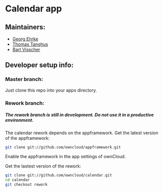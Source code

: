 Calendar app
============

Maintainers:
------------
- [Georg Ehrke](https://github.com/georgehrke)
- [Thomas Tanghus](https://github.com/tanghus)
- [Bart Visscher](https://github.com/bartv2)

Developer setup info:
---------------------
### Master branch:
Just clone this repo into your apps directory.

### Rework branch:

##### The rework branch is still in development. Do not use it in a productive environment.


The calendar rework depends on the appframework.
Get the latest version of the appframework:
```bash
git clone git://github.com/owncloud/appframework.git
```
Enable the appframework in the app settings of ownCloud.

Get the lastest version of the rework:
```bash
git clone git://github.com/owncloud/calendar.git
cd calendar
git checkout rework
```
